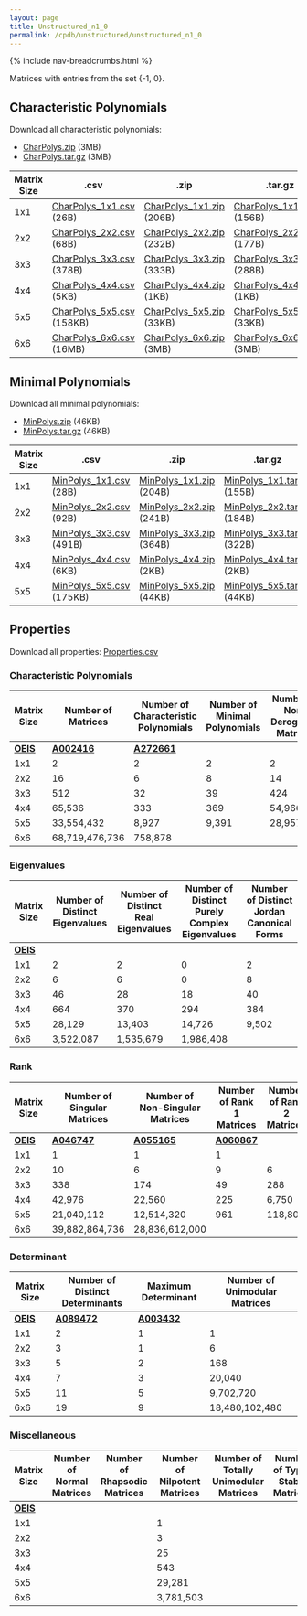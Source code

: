 ```yaml
---
layout: page
title: Unstructured_n1_0
permalink: /cpdb/unstructured/unstructured_n1_0
---
```


{% include nav-breadcrumbs.html %}

Matrices with entries from the set {-1, 0}.

## Characteristic Polynomials

Download all characteristic polynomials:
- <a href="http://cpdb.bohemianmatrices.com/Unstructured/Unstructured_n1_0/Data/CharPolys.zip">CharPolys.zip</a> (3MB)
- <a href="http://cpdb.bohemianmatrices.com/Unstructured/Unstructured_n1_0/Data/CharPolys.tar.gz">CharPolys.tar.gz</a> (3MB)

| Matrix Size | .csv | .zip | .tar.gz |
| --- | --- | --- | --- |
| 1x1 | <a href="http://cpdb.bohemianmatrices.com/Unstructured/Unstructured_n1_0/Data/CharPolys_1x1.csv">CharPolys_1x1.csv</a> (26B)| <a href="http://cpdb.bohemianmatrices.com/Unstructured/Unstructured_n1_0/Data/CharPolys_1x1.zip">CharPolys_1x1.zip</a> (206B)| <a href="http://cpdb.bohemianmatrices.com/Unstructured/Unstructured_n1_0/Data/CharPolys_1x1.tar.gz">CharPolys_1x1.tar.gz</a> (156B) |
| 2x2 | <a href="http://cpdb.bohemianmatrices.com/Unstructured/Unstructured_n1_0/Data/CharPolys_2x2.csv">CharPolys_2x2.csv</a> (68B)| <a href="http://cpdb.bohemianmatrices.com/Unstructured/Unstructured_n1_0/Data/CharPolys_2x2.zip">CharPolys_2x2.zip</a> (232B)| <a href="http://cpdb.bohemianmatrices.com/Unstructured/Unstructured_n1_0/Data/CharPolys_2x2.tar.gz">CharPolys_2x2.tar.gz</a> (177B) |
| 3x3 | <a href="http://cpdb.bohemianmatrices.com/Unstructured/Unstructured_n1_0/Data/CharPolys_3x3.csv">CharPolys_3x3.csv</a> (378B)| <a href="http://cpdb.bohemianmatrices.com/Unstructured/Unstructured_n1_0/Data/CharPolys_3x3.zip">CharPolys_3x3.zip</a> (333B)| <a href="http://cpdb.bohemianmatrices.com/Unstructured/Unstructured_n1_0/Data/CharPolys_3x3.tar.gz">CharPolys_3x3.tar.gz</a> (288B) |
| 4x4 | <a href="http://cpdb.bohemianmatrices.com/Unstructured/Unstructured_n1_0/Data/CharPolys_4x4.csv">CharPolys_4x4.csv</a> (5KB)| <a href="http://cpdb.bohemianmatrices.com/Unstructured/Unstructured_n1_0/Data/CharPolys_4x4.zip">CharPolys_4x4.zip</a> (1KB)| <a href="http://cpdb.bohemianmatrices.com/Unstructured/Unstructured_n1_0/Data/CharPolys_4x4.tar.gz">CharPolys_4x4.tar.gz</a> (1KB) |
| 5x5 | <a href="http://cpdb.bohemianmatrices.com/Unstructured/Unstructured_n1_0/Data/CharPolys_5x5.csv">CharPolys_5x5.csv</a> (158KB)| <a href="http://cpdb.bohemianmatrices.com/Unstructured/Unstructured_n1_0/Data/CharPolys_5x5.zip">CharPolys_5x5.zip</a> (33KB)| <a href="http://cpdb.bohemianmatrices.com/Unstructured/Unstructured_n1_0/Data/CharPolys_5x5.tar.gz">CharPolys_5x5.tar.gz</a> (33KB) |
| 6x6 | <a href="http://cpdb.bohemianmatrices.com/Unstructured/Unstructured_n1_0/Data/CharPolys_6x6.csv">CharPolys_6x6.csv</a> (16MB)| <a href="http://cpdb.bohemianmatrices.com/Unstructured/Unstructured_n1_0/Data/CharPolys_6x6.zip">CharPolys_6x6.zip</a> (3MB)| <a href="http://cpdb.bohemianmatrices.com/Unstructured/Unstructured_n1_0/Data/CharPolys_6x6.tar.gz">CharPolys_6x6.tar.gz</a> (3MB) |

## Minimal Polynomials

Download all minimal polynomials:
- <a href="http://cpdb.bohemianmatrices.com/Unstructured/Unstructured_n1_0/Data/MinPolys.zip">MinPolys.zip</a> (46KB)
- <a href="http://cpdb.bohemianmatrices.com/Unstructured/Unstructured_n1_0/Data/MinPolys.tar.gz">MinPolys.tar.gz</a> (46KB)

| Matrix Size | .csv | .zip | .tar.gz |
| --- | --- | --- | --- |
| 1x1 | <a href="http://cpdb.bohemianmatrices.com/Unstructured/Unstructured_n1_0/Data/MinPolys_1x1.csv">MinPolys_1x1.csv</a> (28B)| <a href="http://cpdb.bohemianmatrices.com/Unstructured/Unstructured_n1_0/Data/MinPolys_1x1.zip">MinPolys_1x1.zip</a> (204B)| <a href="http://cpdb.bohemianmatrices.com/Unstructured/Unstructured_n1_0/Data/MinPolys_1x1.tar.gz">MinPolys_1x1.tar.gz</a> (155B) |
| 2x2 | <a href="http://cpdb.bohemianmatrices.com/Unstructured/Unstructured_n1_0/Data/MinPolys_2x2.csv">MinPolys_2x2.csv</a> (92B)| <a href="http://cpdb.bohemianmatrices.com/Unstructured/Unstructured_n1_0/Data/MinPolys_2x2.zip">MinPolys_2x2.zip</a> (241B)| <a href="http://cpdb.bohemianmatrices.com/Unstructured/Unstructured_n1_0/Data/MinPolys_2x2.tar.gz">MinPolys_2x2.tar.gz</a> (184B) |
| 3x3 | <a href="http://cpdb.bohemianmatrices.com/Unstructured/Unstructured_n1_0/Data/MinPolys_3x3.csv">MinPolys_3x3.csv</a> (491B)| <a href="http://cpdb.bohemianmatrices.com/Unstructured/Unstructured_n1_0/Data/MinPolys_3x3.zip">MinPolys_3x3.zip</a> (364B)| <a href="http://cpdb.bohemianmatrices.com/Unstructured/Unstructured_n1_0/Data/MinPolys_3x3.tar.gz">MinPolys_3x3.tar.gz</a> (322B) |
| 4x4 | <a href="http://cpdb.bohemianmatrices.com/Unstructured/Unstructured_n1_0/Data/MinPolys_4x4.csv">MinPolys_4x4.csv</a> (6KB)| <a href="http://cpdb.bohemianmatrices.com/Unstructured/Unstructured_n1_0/Data/MinPolys_4x4.zip">MinPolys_4x4.zip</a> (2KB)| <a href="http://cpdb.bohemianmatrices.com/Unstructured/Unstructured_n1_0/Data/MinPolys_4x4.tar.gz">MinPolys_4x4.tar.gz</a> (2KB) |
| 5x5 | <a href="http://cpdb.bohemianmatrices.com/Unstructured/Unstructured_n1_0/Data/MinPolys_5x5.csv">MinPolys_5x5.csv</a> (175KB)| <a href="http://cpdb.bohemianmatrices.com/Unstructured/Unstructured_n1_0/Data/MinPolys_5x5.zip">MinPolys_5x5.zip</a> (44KB)| <a href="http://cpdb.bohemianmatrices.com/Unstructured/Unstructured_n1_0/Data/MinPolys_5x5.tar.gz">MinPolys_5x5.tar.gz</a> (44KB) |



## Properties

Download all properties: <a href="http://cpdb.bohemianmatrices.com/Unstructured/Unstructured_n1_0/Properties.csv">Properties.csv</a>

### Characteristic Polynomials

| Matrix Size | Number of Matrices | Number of Characteristic Polynomials | Number of Minimal Polynomials | Number of Non-Derogatory Matrices | Maximum Characteristic Height |
| --- | --- | --- | --- | --- | --- |
| [__OEIS__](https://oeis.org/) | [__A002416__](https://oeis.org/A002416) | [__A272661__](https://oeis.org/A272661) | | | |
| 1x1 | 2 | 2 | 2 | 2 | 1 |
| 2x2 | 16 | 6 | 8 | 14 | 2 |
| 3x3 | 512 | 32 | 39 | 424 | 3 |
| 4x4 | 65,536 | 333 | 369 | 54,966 | 8 |
| 5x5 | 33,554,432 | 8,927 | 9,391 | 28,957,764 | 20 |
| 6x6 | 68,719,476,736 | 758,878 | | | 45 |

### Eigenvalues

| Matrix Size | Number of Distinct Eigenvalues | Number of Distinct Real Eigenvalues | Number of Distinct Purely Complex Eigenvalues | Number of Distinct Jordan Canonical Forms |
| --- | --- | --- | --- | --- |
| [__OEIS__](https://oeis.org/) | | | | |
| 1x1 | 2 | 2 | 0 | 2 |
| 2x2 | 6 | 6 | 0 | 8 |
| 3x3 | 46 | 28 | 18 | 40 |
| 4x4 | 664 | 370 | 294 | 384 |
| 5x5 | 28,129 | 13,403 | 14,726 | 9,502 |
| 6x6 | 3,522,087 | 1,535,679 | 1,986,408 | |

### Rank

| Matrix Size | Number of Singular Matrices | Number of Non-Singular Matrices | Number of Rank 1 Matrices | Number of Rank 2 Matrices | Number of Rank 3 Matrices | Number of Rank 4 Matrices | Number of Rank 5 Matrices | Number of Rank 6 Matrices |
| --- | --- | --- | --- | --- | --- | --- | --- | --- |
| [__OEIS__](https://oeis.org/) | [__A046747__](https://oeis.org/A046747) | [__A055165__](https://oeis.org/A055165) | [__A060867__](https://oeis.org/A060867) | | | | | |
| 1x1 | 1 | 1 | 1 | | | | | |
| 2x2 | 10 | 6 | 9 | 6 | | | | |
| 3x3 | 338 | 174 | 49 | 288 | | | | |
| 4x4 | 42,976 | 22,560 | 225 | 6,750 | 36,000 | 22,560 | | |
| 5x5 | 21,040,112 | 12,514,320 | 961 | 118,800 | 3,159,750 | 17,760,600 | 12,514,320 | |
| 6x6 | 39,882,864,736 | 28,836,612,000 | | | | | | |

### Determinant

| Matrix Size | Number of Distinct Determinants | Maximum Determinant | Number of Unimodular Matrices |
| --- | --- | --- | --- |
| [__OEIS__](https://oeis.org/) | [__A089472__](https://oeis.org/A089472) | [__A003432__](https://oeis.org/A003432) | |
| 1x1 | 2 | 1 | 1 |
| 2x2 | 3 | 1 | 6 |
| 3x3 | 5 | 2 | 168 |
| 4x4 | 7 | 3 | 20,040 |
| 5x5 | 11 | 5 | 9,702,720 |
| 6x6 | 19 | 9 | 18,480,102,480 |

### Miscellaneous

| Matrix Size | Number of Normal Matrices | Number of Rhapsodic Matrices | Number of Nilpotent Matrices | Number of Totally Unimodular Matrices | Number of Type I Stable Matrices | Number of Type II Stable Matrices |
| --- | --- | --- | --- | --- | --- | --- |
| [__OEIS__](https://oeis.org/) | | | | | | |
| 1x1 | | | 1 | | | |
| 2x2 | | | 3 | | | |
| 3x3 | | | 25 | | | |
| 4x4 | | | 543 | | | |
| 5x5 | | | 29,281 | | | |
| 6x6 | | | 3,781,503 | | | |

